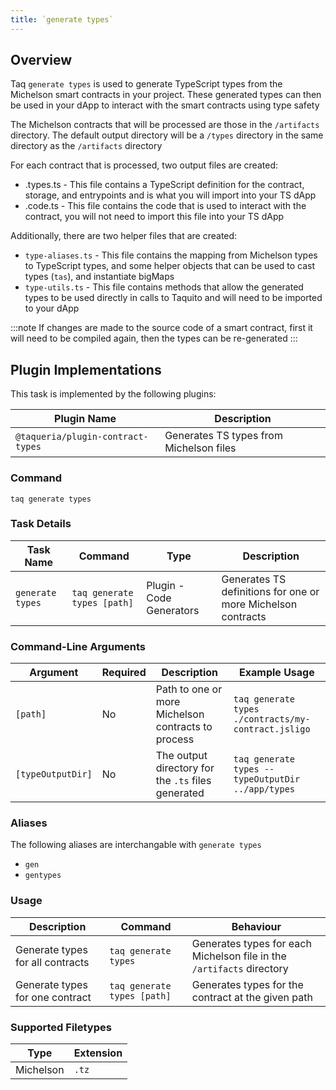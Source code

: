 ```yaml
---
title: `generate types`
---
```


## Overview

Taq `generate types` is used to generate TypeScript types from the Michelson smart contracts in your project. These generated types can then be used in your dApp to interact with the smart contracts using type safety

The Michelson contracts that will be processed are those in the `/artifacts` directory. The default output directory will be a `/types` directory in the same directory as the `/artifacts` directory

For each contract that is processed, two output files are created:

- <fileName>.types.ts - This file contains a TypeScript definition for the contract, storage, and entrypoints and is what you will import into your TS dApp
- <fileName>.code.ts  - This file contains the code that is used to interact with the contract, you will not need to import this file into your TS dApp

Additionally, there are two helper files that are created:

- `type-aliases.ts` - This file contains the mapping from Michelson types to TypeScript types, and some helper objects that can be used to cast types (`tas`), and instantiate bigMaps
- `type-utils.ts`   - This file contains methods that allow the generated types to be used directly in calls to Taquito and will need to be imported to your dApp

:::note
If changes are made to the source code of a smart contract, first it will need to be compiled again, then the types can be re-generated
:::

## Plugin Implementations

This task is implemented by the following plugins:

| Plugin Name                            | Description                             |
| -------------------------------------- | --------------------------------------- |
| `@taqueria/plugin-contract-types`      | Generates TS types from Michelson files |

### Command

```shell
taq generate types
```

### Task Details

| Task Name        | Command                       | Type                      | Description                                                  | 
| ---------------- | ----------------------------- | ------------------------- | ------------------------------------------------------------ |
| `generate types` | `taq generate types [path]`   | Plugin - Code Generators  | Generates TS definitions for one or more Michelson contracts |

### Command-Line Arguments

| Argument          | Required | Description                                            | Example Usage                                         |
| ----------------- | -------- | ------------------------------------------------------ | ----------------------------------------------------- |
| `[path]`          | No       | Path to one or more Michelson contracts to process     | `taq generate types ./contracts/my-contract.jsligo`   |
| `[typeOutputDir]` | No       | The output directory for the `.ts` files generated     | `taq generate types --typeOutputDir ../app/types`     |

### Aliases

The following aliases are interchangable with `generate types`
- `gen`
- `gentypes`


### Usage

| Description                       | Command                            | Behaviour                                                                     |
| --------------------------------- | ---------------------------------- | ----------------------------------------------------------------------------- |
| Generate types for all contracts  | `taq generate types`               | Generates types for each Michelson file in the `/artifacts` directory         |
| Generate types for one contract   | `taq generate types [path]`        | Generates types for the contract at the given path                            |

### Supported Filetypes

| Type             | Extension  |
| ---------------- | ---------- |
| Michelson        | `.tz`      |

<!-- 
## Using in a Taqueria Workflow

The `compiile` task is used to produce Michelson code that can be deployed to a sandbox, testnet, or mainnet 
 -->
